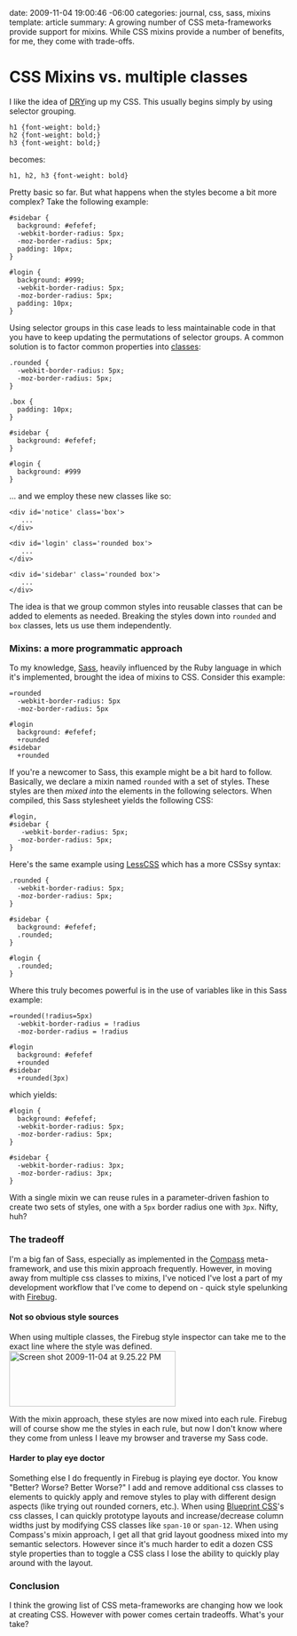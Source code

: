 date: 2009-11-04 19:00:46 -06:00
categories: journal, css, sass, mixins
template: article
summary: A growing number of CSS meta-frameworks provide support for mixins. While CSS mixins provide a number of benefits, for me, they come with trade-offs.

# CSS Mixins vs. multiple classes


I like the idea of <a href="http://en.wikipedia.org/wiki/Don't_repeat_yourself">DRY</a>ing up my CSS. This usually begins simply by using selector grouping.

    h1 {font-weight: bold;}
    h2 {font-weight: bold;}
    h3 {font-weight: bold;}


becomes:

    h1, h2, h3 {font-weight: bold}


Pretty basic so far. But what happens when the styles become a bit more complex? Take the following example:

    #sidebar {
      background: #efefef;
      -webkit-border-radius: 5px;
      -moz-border-radius: 5px;
      padding: 10px;
    }

    #login {
      background: #999;
      -webkit-border-radius: 5px;
      -moz-border-radius: 5px;
      padding: 10px;
    }



Using selector groups in this case leads to less maintainable code in that you have to keep updating the permutations of selector groups. A common solution is to factor common properties into <a href="http://www.w3.org/TR/CSS2/selector.html#class-html">classes</a>:

    .rounded {
      -webkit-border-radius: 5px;
      -moz-border-radius: 5px;
    }

    .box {
      padding: 10px;
    }

    #sidebar {
      background: #efefef;
    }

    #login {
      background: #999
    }



... and we employ these new classes like so:

    <div id='notice' class='box'>
       ...
    </div>

    <div id='login' class='rounded box'>
       ...
    </div>

    <div id='sidebar' class='rounded box'>
       ...
    </div>

The idea is that we group common styles into reusable classes that can be added to elements as needed. Breaking the styles down into <code>rounded</code> and <code>box</code> classes, lets us use them independently.

### Mixins: a more programmatic approach

To my knowledge, <a href="http://sass-lang.com/">Sass</a>, heavily influenced by the Ruby language in which it's implemented, brought the idea of mixins to CSS. Consider this example:

    =rounded
      -webkit-border-radius: 5px
      -moz-border-radius: 5px

    #login
      background: #efefef;
      +rounded
    #sidebar
      +rounded


If you're a newcomer to Sass, this example might be a bit hard to follow. Basically, we declare a mixin named <code>rounded</code> with a set of styles. These styles are then <em>mixed into</em> the elements in the following selectors. When compiled, this Sass stylesheet yields the following CSS:

    #login,
    #sidebar {
       -webkit-border-radius: 5px;
      -moz-border-radius: 5px;
    }


Here's the same example using <a href="http://lesscss.org/">LessCSS</a> which has a more CSSsy syntax:

    .rounded {
      -webkit-border-radius: 5px;
      -moz-border-radius: 5px;
    }

    #sidebar {
      background: #efefef;
      .rounded;
    }

    #login {
      .rounded;
    }


Where this truly becomes powerful is in the use of variables like in this Sass example:

    =rounded(!radius=5px)
      -webkit-border-radius = !radius
      -moz-border-radius = !radius

    #login
      background: #efefef
      +rounded
    #sidebar
      +rounded(3px)


which yields:

    #login {
      background: #efefef;
      -webkit-border-radius: 5px;
      -moz-border-radius: 5px;
    }

    #sidebar {
      -webkit-border-radius: 3px;
      -moz-border-radius: 3px;
    }


With a single mixin we can reuse rules in a parameter-driven fashion to create two sets of styles, one with a <code>5px</code> border radius one with <code>3px</code>. Nifty, huh?

### The tradeoff

I'm a big fan of Sass, especially as implemented in the <a href="http://compass-style.org/">Compass</a> meta-framework, and use this mixin approach frequently. However, in moving away from multiple css classes to mixins, I've noticed I've lost a part of my development workflow that I've come to depend on - quick style spelunking with <a href="http://getfirebug.com">Firebug</a>.

#### Not so obvious style sources

When using multiple classes, the Firebug style inspector can take me to the exact line where the style was defined.
<a href="http://wynnnetherland.com/wp-content/uploads/2009/11/Screen-shot-2009-11-04-at-9.25.22-PM.png"><img src="http://wynnnetherland.com/wp-content/uploads/2009/11/Screen-shot-2009-11-04-at-9.25.22-PM-300x100.png" alt="Screen shot 2009-11-04 at 9.25.22 PM" title="Screen shot 2009-11-04 at 9.25.22 PM" width="300" height="100" class="aligncenter size-medium wp-image-99" /></a>

With the mixin approach, these styles are now mixed into each rule. Firebug will of course show me the styles in each rule, but now I don't know where they come from unless I leave my browser and traverse my Sass code.

#### Harder to play eye doctor

Something else I do frequently in Firebug is playing eye doctor. You know "Better? Worse? Better Worse?" I add and remove additional css classes to elements to quickly apply and remove styles to play with different design aspects (like trying out rounded corners, etc.). When using <a href="http://blueprintcss.org">Blueprint CSS</a>'s css classes, I can quickly prototype layouts and increase/decrease column widths just by modifying CSS classes like <code>span-10</code> or <code>span-12</code>. When using Compass's mixin approach, I get all that grid layout goodness mixed into my semantic selectors. However since it's much harder to edit a dozen CSS style properties than to toggle a CSS class I lose the ability to quickly play around with the layout.

### Conclusion

I think the growing list of CSS meta-frameworks are changing how we look at creating CSS. However with power comes certain tradeoffs. What's your take?
